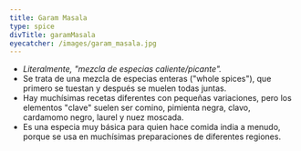 ```yaml
---
title: Garam Masala
type: spice
divTitle: garamMasala
eyecatcher: /images/garam_masala.jpg
---
```



* _Literalmente, "mezcla de especias caliente/picante"._
* Se trata de una mezcla de especias enteras ("whole spices"), que primero se tuestan y después se muelen todas juntas. 
* Hay muchísimas recetas diferentes con pequeñas variaciones, pero los elementos "clave" suelen ser comino, pimienta negra, clavo, cardamomo negro, laurel y nuez moscada. 
* Es una especia muy básica para quien hace comida india a menudo, porque se usa en muchísimas preparaciones de diferentes regiones. 
